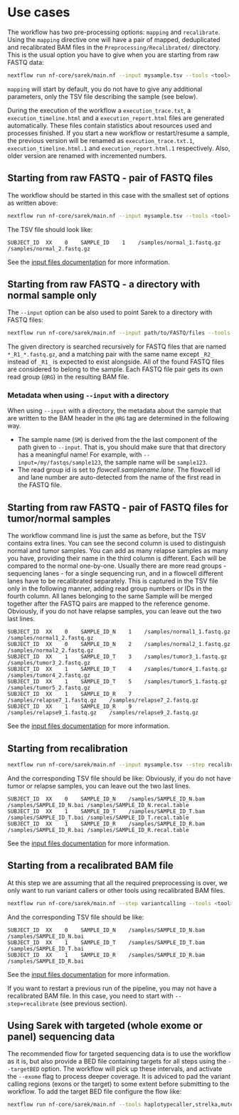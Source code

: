 # Use cases

The workflow has two pre-processing options: `mapping` and `recalibrate`.
Using the `mapping` directive one will have a pair of mapped, deduplicated and recalibrated BAM files in the `Preprocessing/Recalibrated/` directory.
This is the usual option you have to give when you are starting from raw FASTQ data:

```bash
nextflow run nf-core/sarek/main.nf --input mysample.tsv --tools <tool>
```

`mapping` will start by default, you do not have to give any additional parameters, only the TSV file describing the sample (see below).

During the execution of the workflow a `execution_trace.txt`, a `execution_timeline.html` and a `execution_report.html` files are generated automatically.
These files contain statistics about resources used and processes finished.
If you start a new workflow or restart/resume a sample, the previous version will be renamed as `execution_trace.txt.1`, `execution_timeline.html.1` and `execution_report.html.1` respectively.
Also, older version are renamed with incremented numbers.

## Starting from raw FASTQ - pair of FASTQ files

The workflow should be started in this case with the smallest set of options as written above:

```bash
nextflow run nf-core/sarek/main.nf --input mysample.tsv --tools <tool>
```

The TSV file should look like:

```text
SUBJECT_ID  XX    0    SAMPLE_ID    1    /samples/normal_1.fastq.gz    /samples/normal_2.fastq.gz
```

See the [input files documentation](docs/input.md) for more information.

## Starting from raw FASTQ - a directory with normal sample only

The `--input` option can be also used to point Sarek to a directory with FASTQ files:

```bash
nextflow run nf-core/sarek/main.nf --input path/to/FASTQ/files --tools <tool>
```

The given directory is searched recursively for FASTQ files that are named `*_R1_*.fastq.gz`, and a matching pair with the same name except `_R2_` instead of `_R1_` is expected to exist alongside.
All of the found FASTQ files are considered to belong to the sample.
Each FASTQ file pair gets its own read group (`@RG`) in the resulting BAM file.

### Metadata when using `--input` with a directory

When using `--input` with a directory, the metadata about the sample that are written to the BAM header in the `@RG` tag are determined in the following way.

- The sample name (`SM`) is derived from the the last component of the path given to `--input`.
That is, you should make sure that that directory has a meaningful name! For example, with `--input=/my/fastqs/sample123`, the sample name will be `sample123`.
- The read group id is set to *flowcell.samplename.lane*.
The flowcell id and lane number are auto-detected from the name of the first read in the FASTQ file.

## Starting from raw FASTQ - pair of FASTQ files for tumor/normal samples

The workflow command line is just the same as before, but the TSV contains extra lines.
You can see the second column is used to distinguish normal and tumor samples.
You can add as many relapse samples as many you have, providing their name in the third column is different.
Each will be compared to the normal one-by-one.
Usually there are more read groups - sequencing lanes - for a single sequencing run, and in a flowcell different lanes have to be recalibrated separately.
This is captured in the TSV file only in the following manner, adding read group numbers or IDs in the fourth column.
All lanes belonging to the same Sample will be merged together after the FASTQ pairs are mapped to the reference genome.
Obviously, if you do not have relapse samples, you can leave out the two last lines.

```text
SUBJECT_ID  XX    0    SAMPLE_ID_N    1    /samples/normal1_1.fastq.gz    /samples/normal1_2.fastq.gz
SUBJECT_ID  XX    0    SAMPLE_ID_N    2    /samples/normal2_1.fastq.gz    /samples/normal2_2.fastq.gz
SUBJECT_ID  XX    1    SAMPLE_ID_T    3    /samples/tumor3_1.fastq.gz    /samples/tumor3_2.fastq.gz
SUBJECT_ID  XX    1    SAMPLE_ID_T    4    /samples/tumor4_1.fastq.gz    /samples/tumor4_2.fastq.gz
SUBJECT_ID  XX    1    SAMPLE_ID_T    5    /samples/tumor5_1.fastq.gz    /samples/tumor5_2.fastq.gz
SUBJECT_ID  XX    1    SAMPLE_ID_R    7    /samples/relapse7_1.fastq.gz    /samples/relapse7_2.fastq.gz
SUBJECT_ID  XX    1    SAMPLE_ID_R    9    /samples/relapse9_1.fastq.gz    /samples/relapse9_2.fastq.gz
```

See the [input files documentation](docs/input.md) for more information.

## Starting from recalibration

```bash
nextflow run nf-core/sarek/main.nf --input mysample.tsv --step recalibrate --tools <tool>
```

And the corresponding TSV file should be like:
Obviously, if you do not have tumor or relapse samples, you can leave out the two last lines.

```text
SUBJECT_ID  XX    0    SAMPLE_ID_N    /samples/SAMPLE_ID_N.bam    /samples/SAMPLE_ID_N.bai /samples/SAMPLE_ID_N.recal.table
SUBJECT_ID  XX    1    SAMPLE_ID_T    /samples/SAMPLE_ID_T.bam    /samples/SAMPLE_ID_T.bai /samples/SAMPLE_ID_T.recal.table
SUBJECT_ID  XX    1    SAMPLE_ID_R    /samples/SAMPLE_ID_R.bam    /samples/SAMPLE_ID_R.bai /samples/SAMPLE_ID_R.recal.table
```

See the [input files documentation](docs/input.md) for more information.

## Starting from a recalibrated BAM file

At this step we are assuming that all the required preprocessing is over, we only want to run variant callers or other tools using recalibrated BAM files.

```bash
nextflow run nf-core/sarek/main.nf --step variantcalling --tools <tool>
```

And the corresponding TSV file should be like:

```text
SUBJECT_ID  XX    0    SAMPLE_ID_N    /samples/SAMPLE_ID_N.bam    /samples/SAMPLE_ID_N.bai
SUBJECT_ID  XX    1    SAMPLE_ID_T    /samples/SAMPLE_ID_T.bam    /samples/SAMPLE_ID_T.bai
SUBJECT_ID  XX    1    SAMPLE_ID_R    /samples/SAMPLE_ID_R.bam    /samples/SAMPLE_ID_R.bai
```

See the [input files documentation](docs/input.md) for more information.

If you want to restart a previous run of the pipeline, you may not have a recalibrated BAM file.
In this case, you need to start with `--step=recalibrate` (see previous section).

## Using Sarek with targeted (whole exome or panel) sequencing data

The recommended flow for targeted sequencing data is to use the workflow as it is, but also provide a BED file containing targets for all steps using the `--targetBED` option.
The workflow will pick up these intervals, and activate the `--exome` flag to process deeper coverage.
It is adviced to pad the variant calling regions (exons or the target) to some extent before submitting to the workflow.
To add the target BED file configure the flow like:

```bash
nextflow run nf-core/sarek/main.nf --tools haplotypecaller,strelka,mutect2 --targetBED targets.bed --input my_panel.tsv
```

